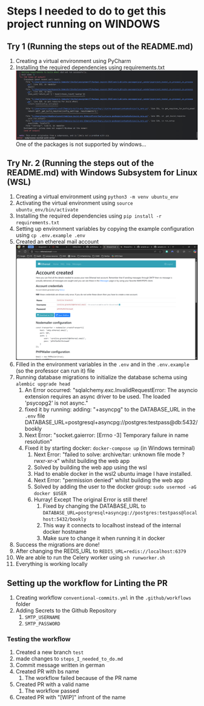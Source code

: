 # Steps I needed to do to get this project running on WINDOWS

## Try 1 (Running the steps out of the README.md)

1. Creating a virtual environment using PyCharm
2. Installing the required dependencies using requirements.txt
   ![img.png](images/img.png)
   One of the packages is not supported by windows...

## Try Nr. 2 (Running the steps out of the README.md) with Windows Subsystem for Linux (WSL)

1. Creating a virtual environment using `python3 -m venv ubuntu_env`
2. Activating the virtual environment using `source ubuntu_env/bin/activate`
3. Installing the required dependencies using `pip install -r requirements.txt`
4. Setting up environment variables by copying the example configuration using `cp .env.example .env`
5. Created an ethereal mail account ![img.png](img.png)
6. Filled in the environment variables in the `.env` and in the `.env.example` (so the professor can run it) file
7. Running database migrations to initialize the database schema using `alembic upgrade head`
    1. An Error occurred: "sqlalchemy.exc.InvalidRequestError: The asyncio extension requires an async driver to be
       used. The loaded 'psycopg2' is not async."
    2. fixed it by running: adding: "+asyncpg" to the DATABASE_URL in the `.env` file
       DATABASE_URL=postgresql+asyncpg://postgres:testpass@db:5432/bookly
    3. Next Error: "socket.gaierror: [Errno -3] Temporary failure in name resolution"
    4. Fixed it by starting docker: `docker-compose up` (in Windows terminal)
       1. Next Error: "failed to solve: archive/tar: unknown file mode ?rwxr-xr-x" whilst building the web app
       2. Solved by building the web app using the wsl 
       3. Had to enable docker in the wsl2 ubuntu image I have installed.
       4. Next Error: "permission denied" whilst building the web app
       5. Solved by adding the user to the docker group: `sudo usermod -aG docker $USER`
       6. Hurray! Except The original Error is still there!
          1. Fixed by changing the DATABASE_URL to `DATABASE_URL=postgresql+asyncpg://postgres:testpass@localhost:5432/bookly`
          2. This way it connects to localhost instead of the internal docker hostname
          3. Make sure to change it when running it in docker
8. Success the migrations are done!
9. After changing the REDIS_URL to `REDIS_URL=redis://localhost:6379`
10. We are able to run the Celery worker using `sh runworker.sh`
11. Everything is working locally

## Setting up the workflow for Linting the PR
1. Creating workflow `conventional-commits.yml` in the `.github/workflows` folder
2. Adding Secrets to the Github Repository
    1. `SMTP_USERNAME`
    2. `SMTP_PASSWORD`

### Testing the workflow
1. Created a new branch `test`
2. made changes to `steps_I_needed_to_do.md`
3. Commit message written in german
4. Created PR with bs name
   1. The workflow failed because of the PR name
5. Created PR with a valid name
   1. The workflow passed
6. Created PR with "[WIP]" infront of the name